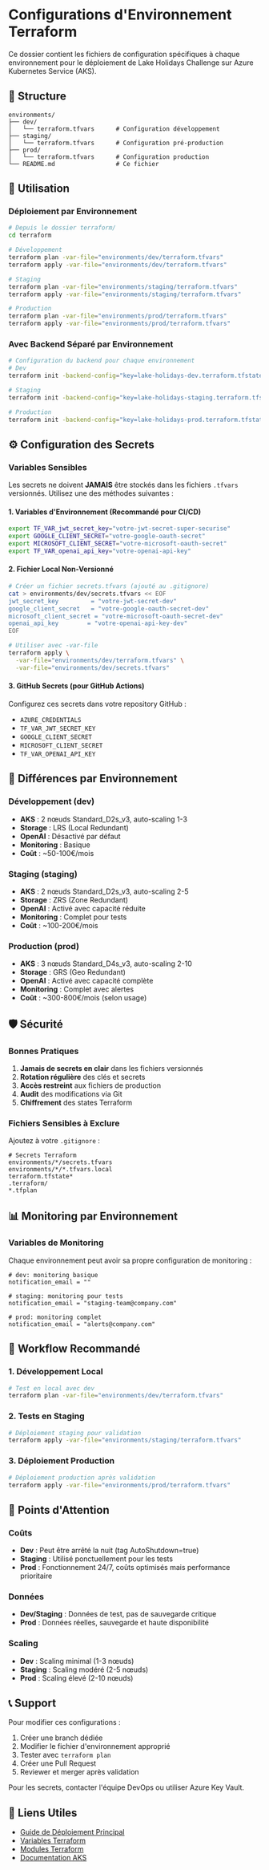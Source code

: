 # Configurations d'Environnement Terraform

Ce dossier contient les fichiers de configuration spécifiques à chaque environnement pour le déploiement de Lake Holidays Challenge sur Azure Kubernetes Service (AKS).

## 📁 Structure

```
environments/
├── dev/
│   └── terraform.tfvars      # Configuration développement
├── staging/
│   └── terraform.tfvars      # Configuration pré-production
├── prod/
│   └── terraform.tfvars      # Configuration production
└── README.md                 # Ce fichier
```

## 🚀 Utilisation

### Déploiement par Environnement

```bash
# Depuis le dossier terraform/
cd terraform

# Développement
terraform plan -var-file="environments/dev/terraform.tfvars"
terraform apply -var-file="environments/dev/terraform.tfvars"

# Staging
terraform plan -var-file="environments/staging/terraform.tfvars"
terraform apply -var-file="environments/staging/terraform.tfvars"

# Production
terraform plan -var-file="environments/prod/terraform.tfvars"
terraform apply -var-file="environments/prod/terraform.tfvars"
```

### Avec Backend Séparé par Environnement

```bash
# Configuration du backend pour chaque environnement
# Dev
terraform init -backend-config="key=lake-holidays-dev.terraform.tfstate"

# Staging
terraform init -backend-config="key=lake-holidays-staging.terraform.tfstate"

# Production
terraform init -backend-config="key=lake-holidays-prod.terraform.tfstate"
```

## ⚙️ Configuration des Secrets

### Variables Sensibles

Les secrets ne doivent **JAMAIS** être stockés dans les fichiers `.tfvars` versionnés. Utilisez une des méthodes suivantes :

#### 1. Variables d'Environnement (Recommandé pour CI/CD)
```bash
export TF_VAR_jwt_secret_key="votre-jwt-secret-super-securise"
export GOOGLE_CLIENT_SECRET="votre-google-oauth-secret"
export MICROSOFT_CLIENT_SECRET="votre-microsoft-oauth-secret"
export TF_VAR_openai_api_key="votre-openai-api-key"
```

#### 2. Fichier Local Non-Versionné
```bash
# Créer un fichier secrets.tfvars (ajouté au .gitignore)
cat > environments/dev/secrets.tfvars << EOF
jwt_secret_key         = "votre-jwt-secret-dev"
google_client_secret   = "votre-google-oauth-secret-dev"
microsoft_client_secret = "votre-microsoft-oauth-secret-dev"
openai_api_key        = "votre-openai-api-key-dev"
EOF

# Utiliser avec -var-file
terraform apply \
  -var-file="environments/dev/terraform.tfvars" \
  -var-file="environments/dev/secrets.tfvars"
```

#### 3. GitHub Secrets (pour GitHub Actions)
Configurez ces secrets dans votre repository GitHub :
- `AZURE_CREDENTIALS`
- `TF_VAR_JWT_SECRET_KEY`
- `GOOGLE_CLIENT_SECRET`
- `MICROSOFT_CLIENT_SECRET`
- `TF_VAR_OPENAI_API_KEY`

## 🔧 Différences par Environnement

### Développement (dev)
- **AKS** : 2 nœuds Standard_D2s_v3, auto-scaling 1-3
- **Storage** : LRS (Local Redundant)
- **OpenAI** : Désactivé par défaut
- **Monitoring** : Basique
- **Coût** : ~50-100€/mois

### Staging (staging)
- **AKS** : 2 nœuds Standard_D2s_v3, auto-scaling 2-5
- **Storage** : ZRS (Zone Redundant)
- **OpenAI** : Activé avec capacité réduite
- **Monitoring** : Complet pour tests
- **Coût** : ~100-200€/mois

### Production (prod)
- **AKS** : 3 nœuds Standard_D4s_v3, auto-scaling 2-10
- **Storage** : GRS (Geo Redundant)
- **OpenAI** : Activé avec capacité complète
- **Monitoring** : Complet avec alertes
- **Coût** : ~300-800€/mois (selon usage)

## 🛡️ Sécurité

### Bonnes Pratiques
1. **Jamais de secrets en clair** dans les fichiers versionnés
2. **Rotation régulière** des clés et secrets
3. **Accès restreint** aux fichiers de production
4. **Audit** des modifications via Git
5. **Chiffrement** des states Terraform

### Fichiers Sensibles à Exclure
Ajoutez à votre `.gitignore` :
```gitignore
# Secrets Terraform
environments/*/secrets.tfvars
environments/*/*.tfvars.local
terraform.tfstate*
.terraform/
*.tfplan
```

## 📊 Monitoring par Environnement

### Variables de Monitoring
Chaque environnement peut avoir sa propre configuration de monitoring :

```hcl
# dev: monitoring basique
notification_email = ""

# staging: monitoring pour tests
notification_email = "staging-team@company.com"

# prod: monitoring complet
notification_email = "alerts@company.com"
```

## 🔄 Workflow Recommandé

### 1. Développement Local
```bash
# Test en local avec dev
terraform plan -var-file="environments/dev/terraform.tfvars"
```

### 2. Tests en Staging
```bash
# Déploiement staging pour validation
terraform apply -var-file="environments/staging/terraform.tfvars"
```

### 3. Déploiement Production
```bash
# Déploiement production après validation
terraform apply -var-file="environments/prod/terraform.tfvars"
```

## 🚨 Points d'Attention

### Coûts
- **Dev** : Peut être arrêté la nuit (tag AutoShutdown=true)
- **Staging** : Utilisé ponctuellement pour les tests
- **Prod** : Fonctionnement 24/7, coûts optimisés mais performance prioritaire

### Données
- **Dev/Staging** : Données de test, pas de sauvegarde critique
- **Prod** : Données réelles, sauvegarde et haute disponibilité

### Scaling
- **Dev** : Scaling minimal (1-3 nœuds)
- **Staging** : Scaling modéré (2-5 nœuds)
- **Prod** : Scaling élevé (2-10 nœuds)

## 📞 Support

Pour modifier ces configurations :
1. Créer une branch dédiée
2. Modifier le fichier d'environnement approprié
3. Tester avec `terraform plan`
4. Créer une Pull Request
5. Reviewer et merger après validation

Pour les secrets, contacter l'équipe DevOps ou utiliser Azure Key Vault.

## 🔗 Liens Utiles

- [Guide de Déploiement Principal](../../docs/Azure-Deployment-Guide.md)
- [Variables Terraform](../variables.tf)
- [Modules Terraform](../modules/)
- [Documentation AKS](https://docs.microsoft.com/en-us/azure/aks/)
